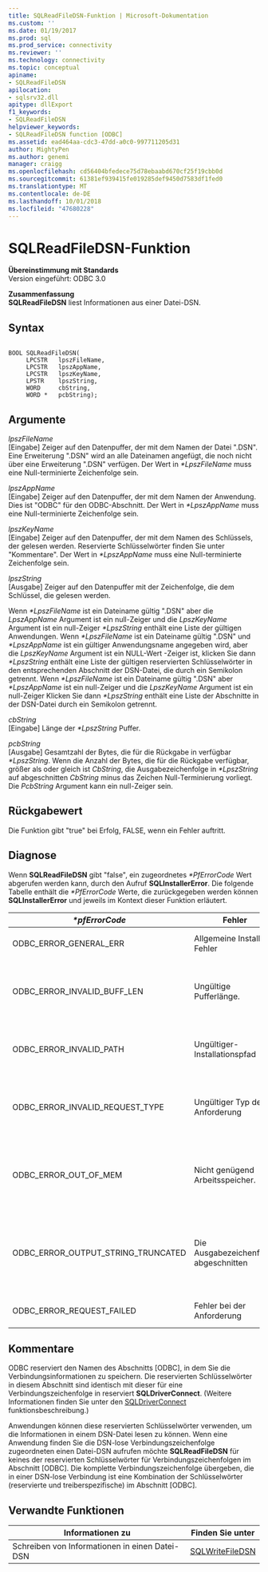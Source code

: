 ```yaml
---
title: SQLReadFileDSN-Funktion | Microsoft-Dokumentation
ms.custom: ''
ms.date: 01/19/2017
ms.prod: sql
ms.prod_service: connectivity
ms.reviewer: ''
ms.technology: connectivity
ms.topic: conceptual
apiname:
- SQLReadFileDSN
apilocation:
- sqlsrv32.dll
apitype: dllExport
f1_keywords:
- SQLReadFileDSN
helpviewer_keywords:
- SQLReadFileDSN function [ODBC]
ms.assetid: ead464aa-cdc3-47dd-a0c0-997711205d31
author: MightyPen
ms.author: genemi
manager: craigg
ms.openlocfilehash: cd56404bfedece75d78ebaabd670cf25f19cbb0d
ms.sourcegitcommit: 61381ef939415fe019285def9450d7583df1fed0
ms.translationtype: MT
ms.contentlocale: de-DE
ms.lasthandoff: 10/01/2018
ms.locfileid: "47680228"
---
```

# <a name="sqlreadfiledsn-function"></a>SQLReadFileDSN-Funktion
**Übereinstimmung mit Standards**  
 Version eingeführt: ODBC 3.0  
  
 **Zusammenfassung**  
 **SQLReadFileDSN** liest Informationen aus einer Datei-DSN.  
  
## <a name="syntax"></a>Syntax  
  
```  
  
BOOL SQLReadFileDSN(  
     LPCSTR   lpszFileName,  
     LPCSTR   lpszAppName,  
     LPCSTR   lpszKeyName,  
     LPSTR    lpszString,  
     WORD     cbString,  
     WORD *   pcbString);  
```  
  
## <a name="arguments"></a>Argumente  
 *lpszFileName*  
 [Eingabe] Zeiger auf den Datenpuffer, der mit dem Namen der Datei ".DSN". Eine Erweiterung ".DSN" wird an alle Dateinamen angefügt, die noch nicht über eine Erweiterung ".DSN" verfügen. Der Wert in  *\*LpszFileName* muss eine Null-terminierte Zeichenfolge sein.  
  
 *lpszAppName*  
 [Eingabe] Zeiger auf den Datenpuffer, der mit dem Namen der Anwendung. Dies ist "ODBC" für den ODBC-Abschnitt. Der Wert in  *\*LpszAppName* muss eine Null-terminierte Zeichenfolge sein.  
  
 *lpszKeyName*  
 [Eingabe] Zeiger auf den Datenpuffer, der mit dem Namen des Schlüssels, der gelesen werden. Reservierte Schlüsselwörter finden Sie unter "Kommentare". Der Wert in  *\*LpszAppName* muss eine Null-terminierte Zeichenfolge sein.  
  
 *lpszString*  
 [Ausgabe] Zeiger auf den Datenpuffer mit der Zeichenfolge, die dem Schlüssel, die gelesen werden.  
  
 Wenn  *\*LpszFileName* ist ein Dateiname gültig ".DSN" aber die *LpszAppName* Argument ist ein null-Zeiger und die *LpszKeyName* Argument ist ein null-Zeiger  *\*LpszString* enthält eine Liste der gültigen Anwendungen. Wenn  *\*LpszFileName* ist ein Dateiname gültig ".DSN" und  *\*LpszAppName* ist ein gültiger Anwendungsname angegeben wird, aber die *LpszKeyName* Argument ist ein NULL-Wert -Zeiger ist, klicken Sie dann  *\*LpszString* enthält eine Liste der gültigen reservierten Schlüsselwörter in den entsprechenden Abschnitt der DSN-Datei, die durch ein Semikolon getrennt. Wenn  *\*LpszFileName* ist ein Dateiname gültig ".DSN" aber  *\*LpszAppName* ist ein null-Zeiger und die *LpszKeyName* Argument ist ein null-Zeiger Klicken Sie dann  *\*LpszString* enthält eine Liste der Abschnitte in der DSN-Datei durch ein Semikolon getrennt.  
  
 *cbString*  
 [Eingabe] Länge der  *\*LpszString* Puffer.  
  
 *pcbString*  
 [Ausgabe] Gesamtzahl der Bytes, die für die Rückgabe in verfügbar  *\*LpszString*. Wenn die Anzahl der Bytes, die für die Rückgabe verfügbar, größer als oder gleich ist *CbString*, die Ausgabezeichenfolge in  *\*LpszString* auf abgeschnitten *CbString* minus das Zeichen Null-Terminierung vorliegt. Die *PcbString* Argument kann ein null-Zeiger sein.  
  
## <a name="returns"></a>Rückgabewert  
 Die Funktion gibt "true" bei Erfolg, FALSE, wenn ein Fehler auftritt.  
  
## <a name="diagnostics"></a>Diagnose  
 Wenn **SQLReadFileDSN** gibt "false", ein zugeordnetes  *\*PfErrorCode* Wert abgerufen werden kann, durch den Aufruf **SQLInstallerError**. Die folgende Tabelle enthält die  *\*PfErrorCode* Werte, die zurückgegeben werden können **SQLInstallerError** und jeweils im Kontext dieser Funktion erläutert.  
  
|*\*pfErrorCode*|Fehler|Description|  
|---------------------|-----------|-----------------|  
|ODBC_ERROR_GENERAL_ERR|Allgemeine Installer-Fehler|Fehler für die gab es keine bestimmte Installer-Fehlers.|  
|ODBC_ERROR_INVALID_BUFF_LEN|Ungültige Pufferlänge.|Die *LpszString* -Argument war NULL.<br /><br /> Die *CbString* Argument war kleiner als oder gleich 0.|  
|ODBC_ERROR_INVALID_PATH|Ungültiger-Installationspfad|Der Pfad der Datei angegeben, der *LpszFileName* Argument war ungültig.|  
|ODBC_ERROR_INVALID_REQUEST_TYPE|Ungültiger Typ der Anforderung|Die *LpszAppName* -Argument war NULL, während die *LpszKeyName* Argument war ungültig.|  
|ODBC_ERROR_OUT_OF_MEM|Nicht genügend Arbeitsspeicher.|Das Installationsprogramm konnte die Funktion aufgrund von unzureichendem Speicher nicht ausgeführt werden.|  
|ODBC_ERROR_OUTPUT_STRING_TRUNCATED|Die Ausgabezeichenfolge abgeschnitten|Die Zeichenfolge, die in zurückgegebenen  *\*LpszString* wurde abgeschnitten, da der Wert in *CbString* war kleiner als oder gleich dem Wert in  *\*PcbString*.|  
|ODBC_ERROR_REQUEST_FAILED|Fehler bei der Anforderung|Das Schlüsselwort war in der DSN-Datei nicht vorhanden.|  
  
## <a name="comments"></a>Kommentare  
 ODBC reserviert den Namen des Abschnitts [ODBC], in dem Sie die Verbindungsinformationen zu speichern. Die reservierten Schlüsselwörter in diesem Abschnitt sind identisch mit dieser für eine Verbindungszeichenfolge in reserviert **SQLDriverConnect**. (Weitere Informationen finden Sie unter den [SQLDriverConnect](../../../odbc/reference/syntax/sqldriverconnect-function.md) funktionsbeschreibung.)  
  
 Anwendungen können diese reservierten Schlüsselwörter verwenden, um die Informationen in einem DSN-Datei lesen zu können. Wenn eine Anwendung finden Sie die DSN-lose Verbindungszeichenfolge zugeordneten einen Datei-DSN aufrufen möchte **SQLReadFileDSN** für keines der reservierten Schlüsselwörter für Verbindungszeichenfolgen im Abschnitt [ODBC]. Die komplette Verbindungszeichenfolge übergeben, die in einer DSN-lose Verbindung ist eine Kombination der Schlüsselwörter (reservierte und treiberspezifische) im Abschnitt [ODBC].  
  
## <a name="related-functions"></a>Verwandte Funktionen  
  
|Informationen zu|Finden Sie unter|  
|---------------------------|---------|  
|Schreiben von Informationen in einen Datei-DSN|[SQLWriteFileDSN](../../../odbc/reference/syntax/sqlwritefiledsn-function.md)|
